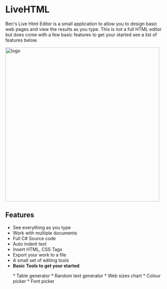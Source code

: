 # LiveHTML
<p>Ben's Live Html Editor is a small application to allow you to design basic web pages and view the results as you type. This is not a full HTML editor but does come with a few basic features to get your started see a list of features below.</p>

<img width="480" alt="logo" src="https://user-images.githubusercontent.com/17520035/153727305-d19523b0-3c54-48e2-8c53-dba4e17f0132.png">

## Features

* See everything as you type
* Work with multiple documents
* Full C# Source code
* Auto indent text
* Insert HTML, CSS Tags
* Export your work to a file
* A small set of editing tools
* <b>Basic Tools to get your started</b>
<ul>
* Table generator
* Random text generator
* Web sizes chart
* Colour picker
* Font picker
